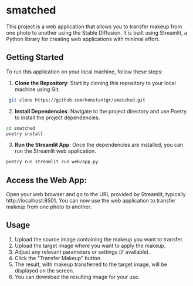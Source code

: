 # smatched

This project is a web application that allows you to transfer makeup from one photo to another using the Stable Diffusion. It is built using Streamlit, a Python library for creating web applications with minimal effort.

## Getting Started

To run this application on your local machine, follow these steps:

1. **Clone the Repository**: Start by cloning this repository to your local machine using Git.
```bash
 git clone https://github.com/konstantgr/smatched.git
```
2. **Install Dependencies**: Navigate to the project directory and use Poetry to install the project dependencies.
```bash
cd smatched
poetry install
```

3. **Run the Streamlit App**: Once the dependencies are installed, you can run the Streamlit web application.

```bash
poetry run streamlit run web/app.py
```

## Access the Web App:
Open your web browser and go to the URL provided by Streamlit, typically http://localhost:8501. 
You can now use the web application to transfer makeup from one photo to another.

## Usage
1. Upload the source image containing the makeup you want to transfer.
2. Upload the target image where you want to apply the makeup.
3. Adjust any relevant parameters or settings (if available).
4. Click the "Transfer Makeup" button.
5. The result, with makeup transferred to the target image, will be displayed on the screen.
6. You can download the resulting image for your use.
